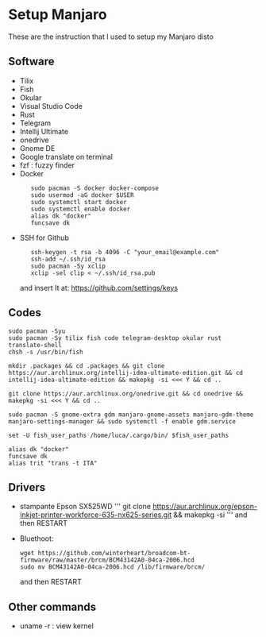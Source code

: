 # Setup Manjaro

These are the instruction that I used to setup my Manjaro disto

## Software

- Tilix
- Fish
- Okular
- Visual Studio Code
- Rust
- Telegram
- Intellij Ultimate
- onedrive
- Gnome DE
- Google translate on terminal
- fzf : fuzzy finder
- Docker
  ```fish
     sudo pacman -S docker docker-compose
     sudo usermod -aG docker $USER
     sudo systemctl start docker
     sudo systemctl enable docker
     alias dk "docker"
     funcsave dk
  ```
- SSH for Github
  ```fish
     ssh-keygen -t rsa -b 4096 -C "your_email@example.com"
     ssh-add ~/.ssh/id_rsa
     sudo pacman -Sy xclip
     xclip -sel clip < ~/.ssh/id_rsa.pub
  ```
  and insert It at: https://github.com/settings/keys

## Codes

```shell
sudo pacman -Syu
sudo pacman -Sy tilix fish code telegram-desktop okular rust translate-shell
chsh -s /usr/bin/fish

mkdir .packages && cd .packages && git clone https://aur.archlinux.org/intellij-idea-ultimate-edition.git && cd intellij-idea-ultimate-edition && makepkg -si <<< Y && cd ..

git clone https://aur.archlinux.org/onedrive.git && cd onedrive && makepkg -si <<< Y && cd ..

sudo pacman -S gnome-extra gdm manjaro-gnome-assets manjaro-gdm-theme manjaro-settings-manager && sudo systemctl -f enable gdm.service

set -U fish_user_paths /home/luca/.cargo/bin/ $fish_user_paths

alias dk "docker"
funcsave dk
alias trit "trans -t ITA"
```

## Drivers

- stampante Epson SX525WD
  '''
  git clone https://aur.archlinux.org/epson-inkjet-printer-workforce-635-nx625-series.git && makepkg -si
  '''
  and then RESTART

- Bluethoot:
  ```
  wget https://github.com/winterheart/broadcom-bt-firmware/raw/master/brcm/BCM43142A0-04ca-2006.hcd
  sudo mv BCM43142A0-04ca-2006.hcd /lib/firmware/brcm/
  ```
  and then RESTART


## Other commands

- uname -r : view kernel
